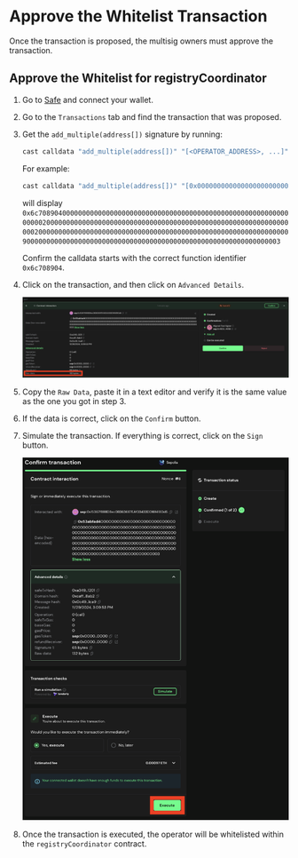# Approve the Whitelist Transaction

Once the transaction is proposed, the multisig owners must approve the transaction.

## Approve the Whitelist for registryCoordinator

1. Go to [Safe](https://app.safe.global/home) and connect your wallet.

2. Go to the `Transactions` tab and find the transaction that was proposed.

3. Get the ```add_multiple(address[])``` signature by running:
   
   ```bash
   cast calldata "add_multiple(address[])" "[<OPERATOR_ADDRESS>, ...]"
   ```
   
   For example:
   ```bash
   cast calldata "add_multiple(address[])" "[0x0000000000000000000000000000000000000009, 0x0000000000000000000000000000000000000003]"
   ```
   will display ```0x6c7089040000000000000000000000000000000000000000000000000000000000000020000000000000000000000000000000000000000000000000000000000000000200000000000000000000000000000000000000000000000000000000000000090000000000000000000000000000000000000000000000000000000000000003```

   Confirm the calldata starts with the correct function identifier ```0x6c708904```.
   
4. Click on the transaction, and then click on ```Advanced Details```.

    ![Check details](images/5_b_4_remove_operator_1.png)

5. Copy the ```Raw Data```, paste it in a text editor and verify it is the same value as the one you got in step 3.

6. If the data is correct, click on the `Confirm` button.

7. Simulate the transaction. If everything is correct, click on the `Sign` button.

   ![Sign transaction](images/5_b_4_remove_operator_2.png)

8. Once the transaction is executed, the operator will be whitelisted within the `registryCoordinator` contract.